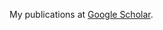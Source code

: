 My publications at <a href="https://scholar.google.ca/citations?user=fNzQUbsAAAAJ&hl=en">Google Scholar</a>.
